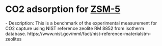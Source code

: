 # CO2 adsorption for [ZSM-5 ](https://adsorption.nist.gov/isodb/index.php?DOI=10.1007/s10450-018-9958-x#biblio) 
<!--benchmark_description--> - Description: This is a benchmark of the experimental measurement for CO2 capture using NIST reference zeolite RM 8852 from isotherm database. https://www.nist.gov/mml/fact/nist-reference-materialstm-zeolites<br><div>            <script type="text/javascript">window.PlotlyConfig = {MathJaxConfig: 'local'};</script>     <script src="https://cdn.plot.ly/plotly-2.9.0.min.js"></script>        <div id="90a1a1ff-9698-475c-a05b-771e1b9363a3" class="plotly-graph-div" style="height:100%; width:100%;"></div>      <script type="text/javascript">                  window.PLOTLYENV=window.PLOTLYENV || {};                  if (document.getElementById("90a1a1ff-9698-475c-a05b-771e1b9363a3")) {          Plotly.newPlot(            "90a1a1ff-9698-475c-a05b-771e1b9363a3",            [{"x":["10.1007s10450-018-9958-x.Lab01","10.1007s10450-018-9958-x.Lab06","10.1007s10450-018-9958-x.Lab02","10.1007s10450-018-9958-x.Lab07","10.1007s10450-018-9958-x.Lab11","10.1007s10450-018-9958-x.Lab09","10.1007s10450-018-9958-x.Lab03","10.1007s10450-018-9958-x.Lab04","10.1007s10450-018-9958-x.Lab13","10.1007s10450-018-9958-x.Lab08","10.1007s10450-018-9958-x.Lab05","10.1007s10450-018-9958-x.Lab10"],"y":[0.02129168060976213,0.03254509711357149,0.045798180336267,0.04900465590996736,0.06580976489882283,0.06714860293781134,0.07539812550339742,0.07621054550354481,0.15143273042747113,0.16868871087280524,0.21207963789464016,1.1933822526380125],"type":"bar"}],            {"title":{"text":"EXP-Spectra-co2_RM_8852-nist_isodb-test-multimae","x":0.5},"yaxis":{"title":{"text":"MULTIMAE (co2_RM_8852)"}},"template":{"data":{"bar":[{"error_x":{"color":"#2a3f5f"},"error_y":{"color":"#2a3f5f"},"marker":{"line":{"color":"#E5ECF6","width":0.5},"pattern":{"fillmode":"overlay","size":10,"solidity":0.2}},"type":"bar"}],"barpolar":[{"marker":{"line":{"color":"#E5ECF6","width":0.5},"pattern":{"fillmode":"overlay","size":10,"solidity":0.2}},"type":"barpolar"}],"carpet":[{"aaxis":{"endlinecolor":"#2a3f5f","gridcolor":"white","linecolor":"white","minorgridcolor":"white","startlinecolor":"#2a3f5f"},"baxis":{"endlinecolor":"#2a3f5f","gridcolor":"white","linecolor":"white","minorgridcolor":"white","startlinecolor":"#2a3f5f"},"type":"carpet"}],"choropleth":[{"colorbar":{"outlinewidth":0,"ticks":""},"type":"choropleth"}],"contour":[{"colorbar":{"outlinewidth":0,"ticks":""},"colorscale":[[0.0,"#0d0887"],[0.1111111111111111,"#46039f"],[0.2222222222222222,"#7201a8"],[0.3333333333333333,"#9c179e"],[0.4444444444444444,"#bd3786"],[0.5555555555555556,"#d8576b"],[0.6666666666666666,"#ed7953"],[0.7777777777777778,"#fb9f3a"],[0.8888888888888888,"#fdca26"],[1.0,"#f0f921"]],"type":"contour"}],"contourcarpet":[{"colorbar":{"outlinewidth":0,"ticks":""},"type":"contourcarpet"}],"heatmap":[{"colorbar":{"outlinewidth":0,"ticks":""},"colorscale":[[0.0,"#0d0887"],[0.1111111111111111,"#46039f"],[0.2222222222222222,"#7201a8"],[0.3333333333333333,"#9c179e"],[0.4444444444444444,"#bd3786"],[0.5555555555555556,"#d8576b"],[0.6666666666666666,"#ed7953"],[0.7777777777777778,"#fb9f3a"],[0.8888888888888888,"#fdca26"],[1.0,"#f0f921"]],"type":"heatmap"}],"heatmapgl":[{"colorbar":{"outlinewidth":0,"ticks":""},"colorscale":[[0.0,"#0d0887"],[0.1111111111111111,"#46039f"],[0.2222222222222222,"#7201a8"],[0.3333333333333333,"#9c179e"],[0.4444444444444444,"#bd3786"],[0.5555555555555556,"#d8576b"],[0.6666666666666666,"#ed7953"],[0.7777777777777778,"#fb9f3a"],[0.8888888888888888,"#fdca26"],[1.0,"#f0f921"]],"type":"heatmapgl"}],"histogram":[{"marker":{"pattern":{"fillmode":"overlay","size":10,"solidity":0.2}},"type":"histogram"}],"histogram2d":[{"colorbar":{"outlinewidth":0,"ticks":""},"colorscale":[[0.0,"#0d0887"],[0.1111111111111111,"#46039f"],[0.2222222222222222,"#7201a8"],[0.3333333333333333,"#9c179e"],[0.4444444444444444,"#bd3786"],[0.5555555555555556,"#d8576b"],[0.6666666666666666,"#ed7953"],[0.7777777777777778,"#fb9f3a"],[0.8888888888888888,"#fdca26"],[1.0,"#f0f921"]],"type":"histogram2d"}],"histogram2dcontour":[{"colorbar":{"outlinewidth":0,"ticks":""},"colorscale":[[0.0,"#0d0887"],[0.1111111111111111,"#46039f"],[0.2222222222222222,"#7201a8"],[0.3333333333333333,"#9c179e"],[0.4444444444444444,"#bd3786"],[0.5555555555555556,"#d8576b"],[0.6666666666666666,"#ed7953"],[0.7777777777777778,"#fb9f3a"],[0.8888888888888888,"#fdca26"],[1.0,"#f0f921"]],"type":"histogram2dcontour"}],"mesh3d":[{"colorbar":{"outlinewidth":0,"ticks":""},"type":"mesh3d"}],"parcoords":[{"line":{"colorbar":{"outlinewidth":0,"ticks":""}},"type":"parcoords"}],"pie":[{"automargin":true,"type":"pie"}],"scatter":[{"marker":{"colorbar":{"outlinewidth":0,"ticks":""}},"type":"scatter"}],"scatter3d":[{"line":{"colorbar":{"outlinewidth":0,"ticks":""}},"marker":{"colorbar":{"outlinewidth":0,"ticks":""}},"type":"scatter3d"}],"scattercarpet":[{"marker":{"colorbar":{"outlinewidth":0,"ticks":""}},"type":"scattercarpet"}],"scattergeo":[{"marker":{"colorbar":{"outlinewidth":0,"ticks":""}},"type":"scattergeo"}],"scattergl":[{"marker":{"colorbar":{"outlinewidth":0,"ticks":""}},"type":"scattergl"}],"scattermapbox":[{"marker":{"colorbar":{"outlinewidth":0,"ticks":""}},"type":"scattermapbox"}],"scatterpolar":[{"marker":{"colorbar":{"outlinewidth":0,"ticks":""}},"type":"scatterpolar"}],"scatterpolargl":[{"marker":{"colorbar":{"outlinewidth":0,"ticks":""}},"type":"scatterpolargl"}],"scatterternary":[{"marker":{"colorbar":{"outlinewidth":0,"ticks":""}},"type":"scatterternary"}],"surface":[{"colorbar":{"outlinewidth":0,"ticks":""},"colorscale":[[0.0,"#0d0887"],[0.1111111111111111,"#46039f"],[0.2222222222222222,"#7201a8"],[0.3333333333333333,"#9c179e"],[0.4444444444444444,"#bd3786"],[0.5555555555555556,"#d8576b"],[0.6666666666666666,"#ed7953"],[0.7777777777777778,"#fb9f3a"],[0.8888888888888888,"#fdca26"],[1.0,"#f0f921"]],"type":"surface"}],"table":[{"cells":{"fill":{"color":"#EBF0F8"},"line":{"color":"white"}},"header":{"fill":{"color":"#C8D4E3"},"line":{"color":"white"}},"type":"table"}]},"layout":{"annotationdefaults":{"arrowcolor":"#2a3f5f","arrowhead":0,"arrowwidth":1},"autotypenumbers":"strict","coloraxis":{"colorbar":{"outlinewidth":0,"ticks":""}},"colorscale":{"diverging":[[0,"#8e0152"],[0.1,"#c51b7d"],[0.2,"#de77ae"],[0.3,"#f1b6da"],[0.4,"#fde0ef"],[0.5,"#f7f7f7"],[0.6,"#e6f5d0"],[0.7,"#b8e186"],[0.8,"#7fbc41"],[0.9,"#4d9221"],[1,"#276419"]],"sequential":[[0.0,"#0d0887"],[0.1111111111111111,"#46039f"],[0.2222222222222222,"#7201a8"],[0.3333333333333333,"#9c179e"],[0.4444444444444444,"#bd3786"],[0.5555555555555556,"#d8576b"],[0.6666666666666666,"#ed7953"],[0.7777777777777778,"#fb9f3a"],[0.8888888888888888,"#fdca26"],[1.0,"#f0f921"]],"sequentialminus":[[0.0,"#0d0887"],[0.1111111111111111,"#46039f"],[0.2222222222222222,"#7201a8"],[0.3333333333333333,"#9c179e"],[0.4444444444444444,"#bd3786"],[0.5555555555555556,"#d8576b"],[0.6666666666666666,"#ed7953"],[0.7777777777777778,"#fb9f3a"],[0.8888888888888888,"#fdca26"],[1.0,"#f0f921"]]},"colorway":["#636efa","#EF553B","#00cc96","#ab63fa","#FFA15A","#19d3f3","#FF6692","#B6E880","#FF97FF","#FECB52"],"font":{"color":"#2a3f5f"},"geo":{"bgcolor":"white","lakecolor":"white","landcolor":"#E5ECF6","showlakes":true,"showland":true,"subunitcolor":"white"},"hoverlabel":{"align":"left"},"hovermode":"closest","mapbox":{"style":"light"},"paper_bgcolor":"white","plot_bgcolor":"#E5ECF6","polar":{"angularaxis":{"gridcolor":"white","linecolor":"white","ticks":""},"bgcolor":"#E5ECF6","radialaxis":{"gridcolor":"white","linecolor":"white","ticks":""}},"scene":{"xaxis":{"backgroundcolor":"#E5ECF6","gridcolor":"white","gridwidth":2,"linecolor":"white","showbackground":true,"ticks":"","zerolinecolor":"white"},"yaxis":{"backgroundcolor":"#E5ECF6","gridcolor":"white","gridwidth":2,"linecolor":"white","showbackground":true,"ticks":"","zerolinecolor":"white"},"zaxis":{"backgroundcolor":"#E5ECF6","gridcolor":"white","gridwidth":2,"linecolor":"white","showbackground":true,"ticks":"","zerolinecolor":"white"}},"shapedefaults":{"line":{"color":"#2a3f5f"}},"ternary":{"aaxis":{"gridcolor":"white","linecolor":"white","ticks":""},"baxis":{"gridcolor":"white","linecolor":"white","ticks":""},"bgcolor":"#E5ECF6","caxis":{"gridcolor":"white","linecolor":"white","ticks":""}},"title":{"x":0.05},"xaxis":{"automargin":true,"gridcolor":"white","linecolor":"white","ticks":"","title":{"standoff":15},"zerolinecolor":"white","zerolinewidth":2},"yaxis":{"automargin":true,"gridcolor":"white","linecolor":"white","ticks":"","title":{"standoff":15},"zerolinecolor":"white","zerolinewidth":2}}}},            {"responsive": true}          )        };              </script>    </div><br>Reference(s): [https://link.springer.com/article/10.1007/s10450-018-9958-x](https://link.springer.com/article/10.1007/s10450-018-9958-x), [https://doi.org/10.1007/s10450-018-9958-x](https://doi.org/10.1007/s10450-018-9958-x)<br>

        


<h2>Benchmarks</h2>

<table style="width:100%" id="j_table">
 <thead>
  <tr>
<th>Model name</th><th>Dataset</th>
    <th>MAE</th>
    <th>Team name</th>
    <th>Dataset size</th>
    <th>Date submitted</th>
    <th>Notes</th>
  </tr>
 </thead>
<!--table_content--><tr><td><a href="https://github.com/usnistgov/jarvis_leaderboard/tree/main/jarvis_leaderboard/contributions/10.1007s10450-018-9958-x.Lab07" target="_blank">10.1007s10450-018-9958-x.Lab07</a></td><td>nist_isodb</td><td>0.04900465590996736</td><td>FACTlab</td><td>1</td><td>01-14-2023</td><td><a href="https://github.com/usnistgov/jarvis_leaderboard/tree/main/jarvis_leaderboard/contributions/10.1007s10450-018-9958-x.Lab07/EXP-Spectra-co2_RM_8852-nist_isodb-test-multimae.csv.zip" target="_blank">CSV</a>, <a href="https://github.com/usnistgov/jarvis_leaderboard/tree/main/jarvis_leaderboard/benchmarks/EXP/Spectra/nist_isodb_co2_RM_8852.json.zip" target="_blank">JSON</a>, <a href="https://github.com/usnistgov/jarvis_leaderboard/tree/main/jarvis_leaderboard/contributions/10.1007s10450-018-9958-x.Lab07/run.sh " target="_blank">run.sh</a>, <a href="https://github.com/usnistgov/jarvis_leaderboard/tree/main/jarvis_leaderboard/contributions/10.1007s10450-018-9958-x.Lab07/metadata.json " target="_blank">Info</a></td></tr><!--table_content--><tr><td><a href="https://github.com/usnistgov/jarvis_leaderboard/tree/main/jarvis_leaderboard/contributions/10.1007s10450-018-9958-x.Lab09" target="_blank">10.1007s10450-018-9958-x.Lab09</a></td><td>nist_isodb</td><td>0.06714860293781134</td><td>FACTlab</td><td>1</td><td>01-14-2023</td><td><a href="https://github.com/usnistgov/jarvis_leaderboard/tree/main/jarvis_leaderboard/contributions/10.1007s10450-018-9958-x.Lab09/EXP-Spectra-co2_RM_8852-nist_isodb-test-multimae.csv.zip" target="_blank">CSV</a>, <a href="https://github.com/usnistgov/jarvis_leaderboard/tree/main/jarvis_leaderboard/benchmarks/EXP/Spectra/nist_isodb_co2_RM_8852.json.zip" target="_blank">JSON</a>, <a href="https://github.com/usnistgov/jarvis_leaderboard/tree/main/jarvis_leaderboard/contributions/10.1007s10450-018-9958-x.Lab09/run.sh " target="_blank">run.sh</a>, <a href="https://github.com/usnistgov/jarvis_leaderboard/tree/main/jarvis_leaderboard/contributions/10.1007s10450-018-9958-x.Lab09/metadata.json " target="_blank">Info</a></td></tr><!--table_content--><tr><td><a href="https://github.com/usnistgov/jarvis_leaderboard/tree/main/jarvis_leaderboard/contributions/10.1007s10450-018-9958-x.Lab08" target="_blank">10.1007s10450-018-9958-x.Lab08</a></td><td>nist_isodb</td><td>0.16868871087280524</td><td>FACTlab</td><td>1</td><td>01-14-2023</td><td><a href="https://github.com/usnistgov/jarvis_leaderboard/tree/main/jarvis_leaderboard/contributions/10.1007s10450-018-9958-x.Lab08/EXP-Spectra-co2_RM_8852-nist_isodb-test-multimae.csv.zip" target="_blank">CSV</a>, <a href="https://github.com/usnistgov/jarvis_leaderboard/tree/main/jarvis_leaderboard/benchmarks/EXP/Spectra/nist_isodb_co2_RM_8852.json.zip" target="_blank">JSON</a>, <a href="https://github.com/usnistgov/jarvis_leaderboard/tree/main/jarvis_leaderboard/contributions/10.1007s10450-018-9958-x.Lab08/run.sh " target="_blank">run.sh</a>, <a href="https://github.com/usnistgov/jarvis_leaderboard/tree/main/jarvis_leaderboard/contributions/10.1007s10450-018-9958-x.Lab08/metadata.json " target="_blank">Info</a></td></tr><!--table_content--><tr><td><a href="https://github.com/usnistgov/jarvis_leaderboard/tree/main/jarvis_leaderboard/contributions/10.1007s10450-018-9958-x.Lab06" target="_blank">10.1007s10450-018-9958-x.Lab06</a></td><td>nist_isodb</td><td>0.03254509711357149</td><td>FACTlab</td><td>1</td><td>01-14-2023</td><td><a href="https://github.com/usnistgov/jarvis_leaderboard/tree/main/jarvis_leaderboard/contributions/10.1007s10450-018-9958-x.Lab06/EXP-Spectra-co2_RM_8852-nist_isodb-test-multimae.csv.zip" target="_blank">CSV</a>, <a href="https://github.com/usnistgov/jarvis_leaderboard/tree/main/jarvis_leaderboard/benchmarks/EXP/Spectra/nist_isodb_co2_RM_8852.json.zip" target="_blank">JSON</a>, <a href="https://github.com/usnistgov/jarvis_leaderboard/tree/main/jarvis_leaderboard/contributions/10.1007s10450-018-9958-x.Lab06/run.sh " target="_blank">run.sh</a>, <a href="https://github.com/usnistgov/jarvis_leaderboard/tree/main/jarvis_leaderboard/contributions/10.1007s10450-018-9958-x.Lab06/metadata.json " target="_blank">Info</a></td></tr><!--table_content--><tr><td><a href="https://github.com/usnistgov/jarvis_leaderboard/tree/main/jarvis_leaderboard/contributions/10.1007s10450-018-9958-x.Lab01" target="_blank">10.1007s10450-018-9958-x.Lab01</a></td><td>nist_isodb</td><td>0.02129168060976213</td><td>FACTlab</td><td>1</td><td>01-14-2023</td><td><a href="https://github.com/usnistgov/jarvis_leaderboard/tree/main/jarvis_leaderboard/contributions/10.1007s10450-018-9958-x.Lab01/EXP-Spectra-co2_RM_8852-nist_isodb-test-multimae.csv.zip" target="_blank">CSV</a>, <a href="https://github.com/usnistgov/jarvis_leaderboard/tree/main/jarvis_leaderboard/benchmarks/EXP/Spectra/nist_isodb_co2_RM_8852.json.zip" target="_blank">JSON</a>, <a href="https://github.com/usnistgov/jarvis_leaderboard/tree/main/jarvis_leaderboard/contributions/10.1007s10450-018-9958-x.Lab01/run.sh " target="_blank">run.sh</a>, <a href="https://github.com/usnistgov/jarvis_leaderboard/tree/main/jarvis_leaderboard/contributions/10.1007s10450-018-9958-x.Lab01/metadata.json " target="_blank">Info</a></td></tr><!--table_content--><tr><td><a href="https://github.com/usnistgov/jarvis_leaderboard/tree/main/jarvis_leaderboard/contributions/10.1007s10450-018-9958-x.Lab13" target="_blank">10.1007s10450-018-9958-x.Lab13</a></td><td>nist_isodb</td><td>0.15143273042747113</td><td>FACTlab</td><td>1</td><td>01-14-2023</td><td><a href="https://github.com/usnistgov/jarvis_leaderboard/tree/main/jarvis_leaderboard/contributions/10.1007s10450-018-9958-x.Lab13/EXP-Spectra-co2_RM_8852-nist_isodb-test-multimae.csv.zip" target="_blank">CSV</a>, <a href="https://github.com/usnistgov/jarvis_leaderboard/tree/main/jarvis_leaderboard/benchmarks/EXP/Spectra/nist_isodb_co2_RM_8852.json.zip" target="_blank">JSON</a>, <a href="https://github.com/usnistgov/jarvis_leaderboard/tree/main/jarvis_leaderboard/contributions/10.1007s10450-018-9958-x.Lab13/run.sh " target="_blank">run.sh</a>, <a href="https://github.com/usnistgov/jarvis_leaderboard/tree/main/jarvis_leaderboard/contributions/10.1007s10450-018-9958-x.Lab13/metadata.json " target="_blank">Info</a></td></tr><!--table_content--><tr><td><a href="https://github.com/usnistgov/jarvis_leaderboard/tree/main/jarvis_leaderboard/contributions/10.1007s10450-018-9958-x.Lab04" target="_blank">10.1007s10450-018-9958-x.Lab04</a></td><td>nist_isodb</td><td>0.07621054550354481</td><td>FACTlab</td><td>1</td><td>01-14-2023</td><td><a href="https://github.com/usnistgov/jarvis_leaderboard/tree/main/jarvis_leaderboard/contributions/10.1007s10450-018-9958-x.Lab04/EXP-Spectra-co2_RM_8852-nist_isodb-test-multimae.csv.zip" target="_blank">CSV</a>, <a href="https://github.com/usnistgov/jarvis_leaderboard/tree/main/jarvis_leaderboard/benchmarks/EXP/Spectra/nist_isodb_co2_RM_8852.json.zip" target="_blank">JSON</a>, <a href="https://github.com/usnistgov/jarvis_leaderboard/tree/main/jarvis_leaderboard/contributions/10.1007s10450-018-9958-x.Lab04/run.sh " target="_blank">run.sh</a>, <a href="https://github.com/usnistgov/jarvis_leaderboard/tree/main/jarvis_leaderboard/contributions/10.1007s10450-018-9958-x.Lab04/metadata.json " target="_blank">Info</a></td></tr><!--table_content--><tr><td><a href="https://github.com/usnistgov/jarvis_leaderboard/tree/main/jarvis_leaderboard/contributions/10.1007s10450-018-9958-x.Lab03" target="_blank">10.1007s10450-018-9958-x.Lab03</a></td><td>nist_isodb</td><td>0.07539812550339742</td><td>FACTlab</td><td>1</td><td>01-14-2023</td><td><a href="https://github.com/usnistgov/jarvis_leaderboard/tree/main/jarvis_leaderboard/contributions/10.1007s10450-018-9958-x.Lab03/EXP-Spectra-co2_RM_8852-nist_isodb-test-multimae.csv.zip" target="_blank">CSV</a>, <a href="https://github.com/usnistgov/jarvis_leaderboard/tree/main/jarvis_leaderboard/benchmarks/EXP/Spectra/nist_isodb_co2_RM_8852.json.zip" target="_blank">JSON</a>, <a href="https://github.com/usnistgov/jarvis_leaderboard/tree/main/jarvis_leaderboard/contributions/10.1007s10450-018-9958-x.Lab03/run.sh " target="_blank">run.sh</a>, <a href="https://github.com/usnistgov/jarvis_leaderboard/tree/main/jarvis_leaderboard/contributions/10.1007s10450-018-9958-x.Lab03/metadata.json " target="_blank">Info</a></td></tr><!--table_content--><tr><td><a href="https://github.com/usnistgov/jarvis_leaderboard/tree/main/jarvis_leaderboard/contributions/10.1007s10450-018-9958-x.Lab02" target="_blank">10.1007s10450-018-9958-x.Lab02</a></td><td>nist_isodb</td><td>0.045798180336267</td><td>FACTlab</td><td>1</td><td>01-14-2023</td><td><a href="https://github.com/usnistgov/jarvis_leaderboard/tree/main/jarvis_leaderboard/contributions/10.1007s10450-018-9958-x.Lab02/EXP-Spectra-co2_RM_8852-nist_isodb-test-multimae.csv.zip" target="_blank">CSV</a>, <a href="https://github.com/usnistgov/jarvis_leaderboard/tree/main/jarvis_leaderboard/benchmarks/EXP/Spectra/nist_isodb_co2_RM_8852.json.zip" target="_blank">JSON</a>, <a href="https://github.com/usnistgov/jarvis_leaderboard/tree/main/jarvis_leaderboard/contributions/10.1007s10450-018-9958-x.Lab02/run.sh " target="_blank">run.sh</a>, <a href="https://github.com/usnistgov/jarvis_leaderboard/tree/main/jarvis_leaderboard/contributions/10.1007s10450-018-9958-x.Lab02/metadata.json " target="_blank">Info</a></td></tr><!--table_content--><tr><td><a href="https://github.com/usnistgov/jarvis_leaderboard/tree/main/jarvis_leaderboard/contributions/10.1007s10450-018-9958-x.Lab05" target="_blank">10.1007s10450-018-9958-x.Lab05</a></td><td>nist_isodb</td><td>0.21207963789464016</td><td>FACTlab</td><td>1</td><td>01-14-2023</td><td><a href="https://github.com/usnistgov/jarvis_leaderboard/tree/main/jarvis_leaderboard/contributions/10.1007s10450-018-9958-x.Lab05/EXP-Spectra-co2_RM_8852-nist_isodb-test-multimae.csv.zip" target="_blank">CSV</a>, <a href="https://github.com/usnistgov/jarvis_leaderboard/tree/main/jarvis_leaderboard/benchmarks/EXP/Spectra/nist_isodb_co2_RM_8852.json.zip" target="_blank">JSON</a>, <a href="https://github.com/usnistgov/jarvis_leaderboard/tree/main/jarvis_leaderboard/contributions/10.1007s10450-018-9958-x.Lab05/run.sh " target="_blank">run.sh</a>, <a href="https://github.com/usnistgov/jarvis_leaderboard/tree/main/jarvis_leaderboard/contributions/10.1007s10450-018-9958-x.Lab05/metadata.json " target="_blank">Info</a></td></tr><!--table_content--><tr><td><a href="https://github.com/usnistgov/jarvis_leaderboard/tree/main/jarvis_leaderboard/contributions/10.1007s10450-018-9958-x.Lab11" target="_blank">10.1007s10450-018-9958-x.Lab11</a></td><td>nist_isodb</td><td>0.06580976489882283</td><td>FACTlab</td><td>1</td><td>01-14-2023</td><td><a href="https://github.com/usnistgov/jarvis_leaderboard/tree/main/jarvis_leaderboard/contributions/10.1007s10450-018-9958-x.Lab11/EXP-Spectra-co2_RM_8852-nist_isodb-test-multimae.csv.zip" target="_blank">CSV</a>, <a href="https://github.com/usnistgov/jarvis_leaderboard/tree/main/jarvis_leaderboard/benchmarks/EXP/Spectra/nist_isodb_co2_RM_8852.json.zip" target="_blank">JSON</a>, <a href="https://github.com/usnistgov/jarvis_leaderboard/tree/main/jarvis_leaderboard/contributions/10.1007s10450-018-9958-x.Lab11/run.sh " target="_blank">run.sh</a>, <a href="https://github.com/usnistgov/jarvis_leaderboard/tree/main/jarvis_leaderboard/contributions/10.1007s10450-018-9958-x.Lab11/metadata.json " target="_blank">Info</a></td></tr><!--table_content--><tr><td><a href="https://github.com/usnistgov/jarvis_leaderboard/tree/main/jarvis_leaderboard/contributions/10.1007s10450-018-9958-x.Lab10" target="_blank">10.1007s10450-018-9958-x.Lab10</a></td><td>nist_isodb</td><td>1.1933822526380125</td><td>FACTlab</td><td>1</td><td>01-14-2023</td><td><a href="https://github.com/usnistgov/jarvis_leaderboard/tree/main/jarvis_leaderboard/contributions/10.1007s10450-018-9958-x.Lab10/EXP-Spectra-co2_RM_8852-nist_isodb-test-multimae.csv.zip" target="_blank">CSV</a>, <a href="https://github.com/usnistgov/jarvis_leaderboard/tree/main/jarvis_leaderboard/benchmarks/EXP/Spectra/nist_isodb_co2_RM_8852.json.zip" target="_blank">JSON</a>, <a href="https://github.com/usnistgov/jarvis_leaderboard/tree/main/jarvis_leaderboard/contributions/10.1007s10450-018-9958-x.Lab10/run.sh " target="_blank">run.sh</a>, <a href="https://github.com/usnistgov/jarvis_leaderboard/tree/main/jarvis_leaderboard/contributions/10.1007s10450-018-9958-x.Lab10/metadata.json " target="_blank">Info</a></td></tr><!--table_content-->
</table>